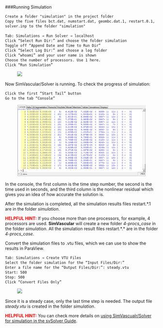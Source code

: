 ###Running Simulation

	Create a folder "simulation" in the project folder
	Copy the five files bct.dat, numstart.dat, geombc.dat.1, restart.0.1, solver.inp to the folder "simulation"

	Tab: Simulations → Run Solver → localhost
	Click “Select Run Dir:” and choose the folder simulation
	Toggle off “Append Date and Time to Run Dir”
	Click “Select Log Dir:” and choose a log folder
	Click “whoami” and your user name is shown
	Choose the number of processors. Use 1 here.
	Click “Run Simulation” 

<figure>
  <img class="svImg svImgLg"  src="documentation/userguide3/imgs/simulation/running1.jpg"> 
  <figcaption class="svCaption" ></figcaption>
</figure>

Now SimVascular/Solver is running. To check the progress of simulation:

	Click the first “Start Tail” button
	Go to the tab “Console”

<figure>
  <img class="svImg svImgLg"  src="documentation/userguide3/imgs/simulation/running2.jpg"> 
  <figcaption class="svCaption" ></figcaption>
</figure>

In the console, the first column is the time step number, the second is the time used in seconds, and the third column is the nonlinear residual which gives you an idea of how accurate the solution is.

After the simulation is completed, all the simulation results files restart.*.1 are in the folder *simulation*.

<font color="red">**HELPFUL HINT:** </font>  If you choose more than one processors, for example, 4 processors are used. **SimVascular** will create a new folder *4-procs\_case* in the folder *simulation*. All the simulation result files restart.\*.\* are in the folder *4-procs\_case*.

Convert the simulation files to .vtu files, which we can use to show the results in ParaView.

	Tab: Simulations → Create VTU Files
	Select the folder simulation for the “Input Files/Dir:”
	Enter a file name for the “Output Files/Dir:”: steady.vtu
	Start: 500
	Stop: 500
	Click “Convert Files Only”

<figure>
  <img class="svImg svImgLg"  src="documentation/userguide3/imgs/simulation/convertingtovtu.jpg"> 
  <figcaption class="svCaption" ></figcaption>
</figure>

Since it is a steady case, only the last time step is needed. The output file *steady.vtu* is created in the folder *simulation*.

<font color="red">**HELPFUL HINT:** </font>   You can check more details on [using SimVascualr/Solver for simulation in the svSolver Guide](docsFlowSolver.html).  